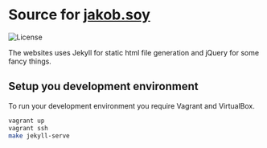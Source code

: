 # Source for [jakob.soy](https://jakob.soy)

![License](https://img.shields.io/badge/license-custom-blue.svg?style=flat-square)

The websites uses Jekyll for static html file generation and jQuery for some fancy things.

## Setup you development environment

To run your development environment you require Vagrant and VirtualBox.

```bash
vagrant up
vagrant ssh
make jekyll-serve
```

